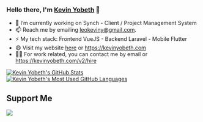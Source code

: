 ### Hello there, I'm [Kevin Yobeth](https://kevinyobeth.com/v2) 👋
- 🔭 I’m currently working on Synch - Client / Project Management System
- 📫 Reach me by emailing leokeviny@gmail.com.
- ⚡ My tech stack: Frontend VueJS - Backend Laravel - Mobile Flutter
- 😄 Visit my website [here](https://kevinyobeth.com) or https://kevinyobeth.com
- 👷‍♂️ For work related, you can contact me by email or https://kevinyobeth.com/v2/hire

<a href="https://github.com/anuraghazra/github-readme-stats">
  <img align="top" src="https://github-readme-stats.vercel.app/api?username=kevinyobeth&hide=contribs&count_private=true&theme=dracula&show_icons=true" alt="Kevin Yobeth's GitHub Stats" />
</a>

<a href="https://github.com/anuraghazra/github-readme-stats">
  <img align="top" src="https://github-readme-stats.vercel.app/api/top-langs/?username=kevinyobeth&count_private=true&theme=dracula&show_icons=true&hide=css,java&layout=compact&card_width=270&langs_count=6" alt="Kevin Yobeth's Most Used GitHub Languages" />
</a>


## Support Me
<a href="https://www.buymeacoffee.com/kevinyobeth">
  <img src="https://img.buymeacoffee.com/button-api/?text=Feed me pizza&emoji=🍕&slug=kevinyobeth&button_colour=FFDD00&font_colour=000000&font_family=Lato&outline_colour=000000&coffee_colour=ffffff">
</a>
